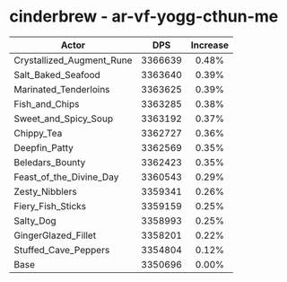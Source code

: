 # cinderbrew - ar-vf-yogg-cthun-me
| Actor | DPS | Increase |
|---|:---:|:---:|
|Crystallized_Augment_Rune|3366639|0.48%|
|Salt_Baked_Seafood|3363640|0.39%|
|Marinated_Tenderloins|3363625|0.39%|
|Fish_and_Chips|3363285|0.38%|
|Sweet_and_Spicy_Soup|3363192|0.37%|
|Chippy_Tea|3362727|0.36%|
|Deepfin_Patty|3362569|0.35%|
|Beledars_Bounty|3362423|0.35%|
|Feast_of_the_Divine_Day|3360543|0.29%|
|Zesty_Nibblers|3359341|0.26%|
|Fiery_Fish_Sticks|3359159|0.25%|
|Salty_Dog|3358993|0.25%|
|GingerGlazed_Fillet|3358201|0.22%|
|Stuffed_Cave_Peppers|3354804|0.12%|
|Base|3350696|0.00%|
